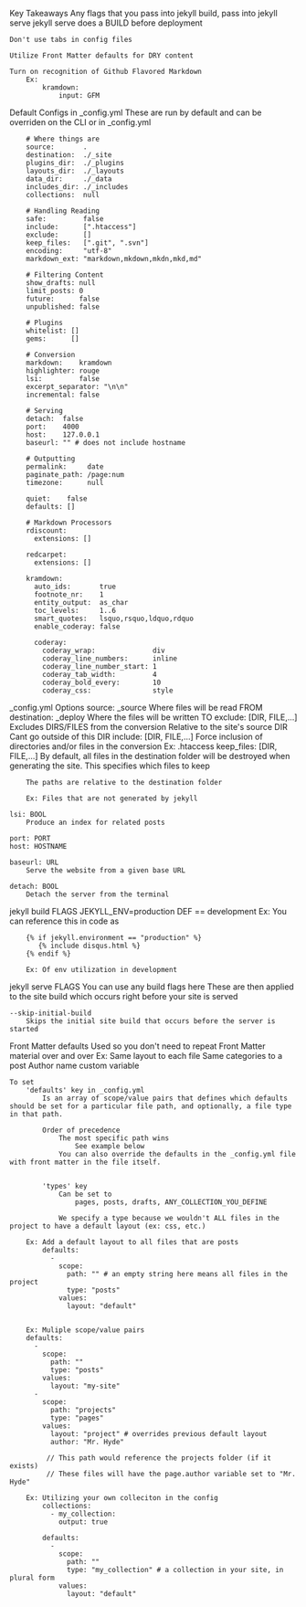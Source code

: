Key Takeaways
	Any flags that you pass into jekyll build, pass into jekyll serve
		jekyll serve does a BUILD before deployment

	Don't use tabs in config files

	Utilize Front Matter defaults for DRY content

	Turn on recognition of Github Flavored Markdown
		Ex:
			kramdown:
				input: GFM

Default Configs in _config.yml
	These are run by default and can be overriden on the CLI or in _config.yml

		# Where things are
		source:       .
		destination:  ./_site
		plugins_dir:  ./_plugins
		layouts_dir:  ./_layouts
		data_dir:     ./_data
		includes_dir: ./_includes
		collections:  null

		# Handling Reading
		safe:         false
		include:      [".htaccess"]
		exclude:      []
		keep_files:   [".git", ".svn"]
		encoding:     "utf-8"
		markdown_ext: "markdown,mkdown,mkdn,mkd,md"

		# Filtering Content
		show_drafts: null
		limit_posts: 0
		future:      false
		unpublished: false

		# Plugins
		whitelist: []
		gems:      []

		# Conversion
		markdown:    kramdown
		highlighter: rouge
		lsi:         false
		excerpt_separator: "\n\n"
		incremental: false

		# Serving
		detach:  false
		port:    4000
		host:    127.0.0.1
		baseurl: "" # does not include hostname

		# Outputting
		permalink:     date
		paginate_path: /page:num
		timezone:      null

		quiet:    false
		defaults: []

		# Markdown Processors
		rdiscount:
		  extensions: []

		redcarpet:
		  extensions: []

		kramdown:
		  auto_ids:       true
		  footnote_nr:    1
		  entity_output:  as_char
		  toc_levels:     1..6
		  smart_quotes:   lsquo,rsquo,ldquo,rdquo
		  enable_coderay: false

		  coderay:
		    coderay_wrap:              div
		    coderay_line_numbers:      inline
		    coderay_line_number_start: 1
		    coderay_tab_width:         4
		    coderay_bold_every:        10
		    coderay_css:               style

_config.yml Options
	source: _source
		Where files will be read FROM
	destination: _deploy
		Where the files will be written TO
	exclude: [DIR, FILE,...]
		Excludes DIRS/FILES from the conversion
			Relative to the site's source DIR
				Cant go outside of this DIR
	include: [DIR, FILE,...]
		Force inclusion of directories and/or files in the conversion
		Ex:
			.htaccess
	keep_files: [DIR, FILE,...]
		By default, all files in the destination folder will be destroyed when generating the site.  This specifies which files to keep

		The paths are relative to the destination folder

		Ex: Files that are not generated by jekyll

	lsi: BOOL
		Produce an index for related posts

	port: PORT
	host: HOSTNAME

	baseurl: URL
		Serve the website from a given base URL

	detach: BOOL
		Detach the server from the terminal


jekyll build FLAGS
	JEKYLL_ENV=production
		DEF == development
		Ex: You can reference this in code as

		{% if jekyll.environment == "production" %}
		   {% include disqus.html %}
		{% endif %}

		Ex: Of env utilization in development



jekyll serve FLAGS
	You can use any build flags here
		These are then applied to the site build which occurs right before your site is served

	--skip-initial-build
		Skips the initial site build that occurs before the server is started


Front Matter defaults
	Used so you don't need to repeat Front Matter material over and over
		Ex: Same layout to each file
			Same categories to a post
			Author name custom variable

	To set
		'defaults' key in _config.yml
			Is an array of scope/value pairs that defines which defaults should be set for a particular file path, and optionally, a file type in that path.

			Order of precedence
				The most specific path wins
					See example below
				You can also override the defaults in the _config.yml file with front matter in the file itself.	


			'types' key
				Can be set to
					pages, posts, drafts, ANY_COLLECTION_YOU_DEFINE
				
				We specify a type because we wouldn't ALL files in the project to have a default layout (ex: css, etc.)

		Ex: Add a default layout to all files that are posts
			defaults:
			  -
			    scope:
			      path: "" # an empty string here means all files in the project
			      type: "posts"
			    values:
			      layout: "default"


		Ex: Muliple scope/value pairs
		defaults:
		  -
		    scope:
		      path: ""
		      type: "posts"
		    values:
		      layout: "my-site"
		  -
		    scope:
		      path: "projects"
		      type: "pages"
		    values:
		      layout: "project" # overrides previous default layout
		      author: "Mr. Hyde"

			 // This path would reference the projects folder (if it exists)
			 // These files will have the page.author variable set to "Mr. Hyde"

		Ex: Utilizing your own colleciton in the config
			collections:
			  - my_collection:
			    output: true

			defaults:
			  -
			    scope:
			      path: ""
			      type: "my_collection" # a collection in your site, in plural form
			    values:
			      layout: "default"









